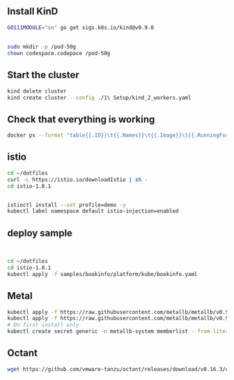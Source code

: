 ## Install KinD

```bash
GO111MODULE="on" go get sigs.k8s.io/kind@v0.9.0

```

## 

```bash
sudo mkdir -p /pod-50g
chown codespace.codepace /pod-50g
```


## Start the cluster

```bash
kind delete cluster
kind create cluster --config ./1\ Setup/kind_2_workers.yaml

```

## Check that everything is working

```bash
docker ps --format "table{{.ID}}\t{{.Names}}\t{{.Image}}\t{{.RunningFor}}\t{{.Status}}"

```

## istio
```bash
cd ~/dotfiles
curl -L https://istio.io/downloadIstio | sh -
cd istio-1.8.1


istioctl install --set profile=demo -y
kubectl label namespace default istio-injection=enabled
```

## deploy sample
```bash


cd ~/dotfiles
cd istio-1.8.1
kubectl apply -f samples/bookinfo/platform/kube/bookinfo.yaml

```

## Metal

```bash
kubectl apply -f https://raw.githubusercontent.com/metallb/metallb/v0.9.5/manifests/namespace.yaml
kubectl apply -f https://raw.githubusercontent.com/metallb/metallb/v0.9.5/manifests/metallb.yaml
# On first install only
kubectl create secret generic -n metallb-system memberlist --from-literal=secretkey="$(openssl rand -base64 128)"

```


## Octant

```bash
wget https://github.com/vmware-tanzu/octant/releases/download/v0.16.3/octant_0.16.3_Linux-64bit.tar.gz

```